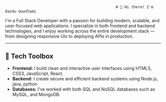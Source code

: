                                                       # 👋 Hi there! I'm Dandu Gowthami

I'm a Full Stack Developer with a passion for building modern, scalable, and user-focused web applications. I specialize in both frontend and backend technologies, and I enjoy working across the entire development stack — from designing responsive UIs to deploying APIs in production.

---

## 🧰 Tech Toolbox

- **Frontend:** I build clean and interactive user interfaces using HTML5, CSS3, JavaScript, React.
- **Backend:** I create secure and efficient backend systems using Node.js, java, python
- **Databases:** I’ve worked with both SQL and NoSQL databases such as MySQL, and MongoDB.
